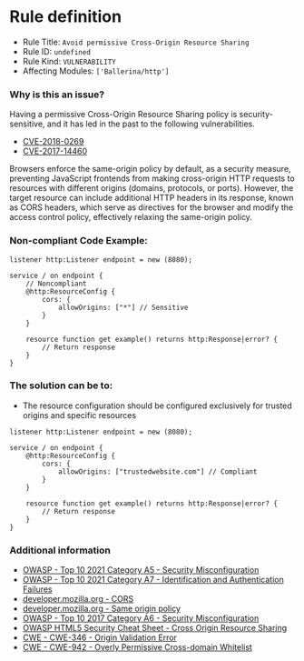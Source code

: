 # Rule definition

- Rule Title: `Avoid permissive Cross-Origin Resource Sharing`
- Rule ID: `undefined`
- Rule Kind: `VULNERABILITY`
- Affecting Modules: `['Ballerina/http']`

### Why is this an issue?

Having a permissive Cross-Origin Resource Sharing policy is security-sensitive, and it has led in the past to the following vulnerabilities.

- [CVE-2018-0269](http://cve.mitre.org/cgi-bin/cvename.cgi?name=CVE-2018-0269)
- [CVE-2017-14460](http://cve.mitre.org/cgi-bin/cvename.cgi?name=CVE-2017-14460)

Browsers enforce the same-origin policy by default, as a security measure, preventing JavaScript frontends from making cross-origin HTTP requests to resources with different origins (domains, protocols, or ports). However, the target resource can include additional HTTP headers in its response, known as CORS headers, which serve as directives for the browser and modify the access control policy, effectively relaxing the same-origin policy.

### Non-compliant Code Example:

```ballerina
listener http:Listener endpoint = new (8080);

service / on endpoint {
    // Noncompliant
    @http:ResourceConfig {
        cors: {
            allowOrigins: ["*"] // Sensitive
        }
    }

    resource function get example() returns http:Response|error? {
        // Return response
    }
}
```

### The solution can be to:

- The resource configuration should be configured exclusively for trusted origins  and specific resources

```ballerina
listener http:Listener endpoint = new (8080);

service / on endpoint {
    @http:ResourceConfig {
        cors: {
            allowOrigins: ["trustedwebsite.com"] // Compliant
        }
    }

    resource function get example() returns http:Response|error? {
        // Return response
    }
}
```

### Additional information

- [OWASP - Top 10 2021 Category A5 - Security Misconfiguration](https://owasp.org/Top10/A05_2021-Security_Misconfiguration/)
- [OWASP - Top 10 2021 Category A7 - Identification and Authentication Failures](https://owasp.org/Top10/A07_2021-Identification_and_Authentication_Failures/)
- [developer.mozilla.org - CORS](https://developer.mozilla.org/en-US/docs/Web/HTTP/CORS)
- [developer.mozilla.org - Same origin policy](https://developer.mozilla.org/en-US/docs/Web/Security/Same-origin_policy)
- [OWASP - Top 10 2017 Category A6 - Security Misconfiguration](https://owasp.org/www-project-top-ten/2017/A6_2017-Security_Misconfiguration)
- [OWASP HTML5 Security Cheat Sheet - Cross Origin Resource Sharing](https://cheatsheetseries.owasp.org/cheatsheets/HTML5_Security_Cheat_Sheet.html#cross-origin-resource-sharing)
- [CWE - CWE-346 - Origin Validation Error](https://cwe.mitre.org/data/definitions/346)
- [CWE - CWE-942 - Overly Permissive Cross-domain Whitelist](https://cwe.mitre.org/data/definitions/942)
